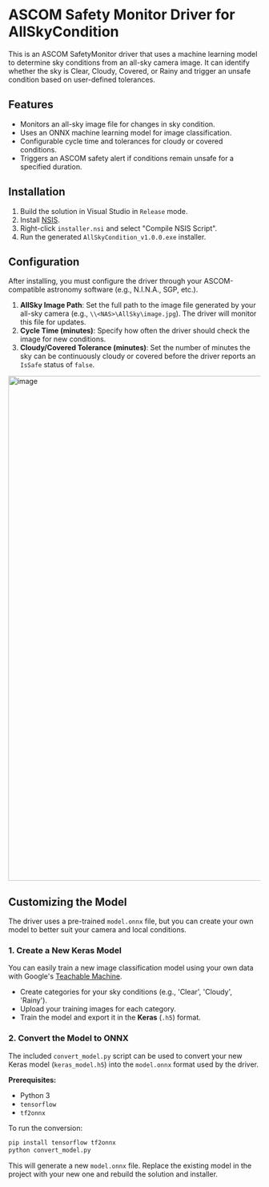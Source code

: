 # ASCOM Safety Monitor Driver for AllSkyCondition

This is an ASCOM SafetyMonitor driver that uses a machine learning model to determine sky conditions from an all-sky camera image. It can identify whether the sky is Clear, Cloudy, Covered, or Rainy and trigger an unsafe condition based on user-defined tolerances.

## Features

- Monitors an all-sky image file for changes in sky condition.
- Uses an ONNX machine learning model for image classification.
- Configurable cycle time and tolerances for cloudy or covered conditions.
- Triggers an ASCOM safety alert if conditions remain unsafe for a specified duration.

## Installation

1.  Build the solution in Visual Studio in `Release` mode.
2.  Install [NSIS](https://nsis.sourceforge.io/Download).
3.  Right-click `installer.nsi` and select "Compile NSIS Script".
4.  Run the generated `AllSkyCondition_v1.0.0.exe` installer.

## Configuration

After installing, you must configure the driver through your ASCOM-compatible astronomy software (e.g., N.I.N.A., SGP, etc.).

1.  **AllSky Image Path**: Set the full path to the image file generated by your all-sky camera (e.g., `\\<NAS>\AllSky\image.jpg`). The driver will monitor this file for updates.
2.  **Cycle Time (minutes)**: Specify how often the driver should check the image for new conditions.
3.  **Cloudy/Covered Tolerance (minutes)**: Set the number of minutes the sky can be continuously cloudy or covered before the driver reports an `IsSafe` status of `false`.

<img width="1863" height="1008" alt="image" src="https://github.com/user-attachments/assets/4a996dca-bd34-4e4c-b8be-001a26977201" />


## Customizing the Model

The driver uses a pre-trained `model.onnx` file, but you can create your own model to better suit your camera and local conditions.

### 1. Create a New Keras Model

You can easily train a new image classification model using your own data with Google's [Teachable Machine](https://teachablemachine.withgoogle.com/).

- Create categories for your sky conditions (e.g., 'Clear', 'Cloudy', 'Rainy').
- Upload your training images for each category.
- Train the model and export it in the **Keras** (`.h5`) format.

### 2. Convert the Model to ONNX

The included `convert_model.py` script can be used to convert your new Keras model (`keras_model.h5`) into the `model.onnx` format used by the driver.

**Prerequisites:**
- Python 3
- `tensorflow`
- `tf2onnx`

To run the conversion:
```bash
pip install tensorflow tf2onnx
python convert_model.py
```

This will generate a new `model.onnx` file. Replace the existing model in the project with your new one and rebuild the solution and installer.
